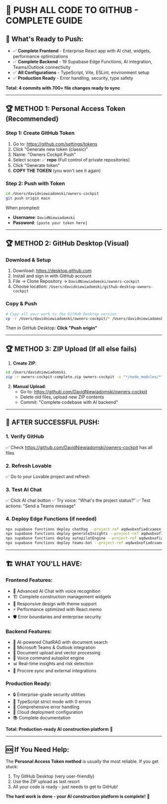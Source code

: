 # 🚀 PUSH ALL CODE TO GITHUB - COMPLETE GUIDE

## 🎯 **What's Ready to Push:**
- ✅ **Complete Frontend** - Enterprise React app with AI chat, widgets, performance optimizations
- ✅ **Complete Backend** - 19 Supabase Edge Functions, AI integration, Teams/Outlook connectivity  
- ✅ **All Configurations** - TypeScript, Vite, ESLint, environment setup
- ✅ **Production Ready** - Error handling, security, type safety

**Total: 4 commits with 700+ file changes ready to sync**

---

## 🏆 **METHOD 1: Personal Access Token (Recommended)**

### Step 1: Create GitHub Token
1. Go to: https://github.com/settings/tokens
2. Click "Generate new token (classic)"
3. Name: "Owners Cockpit Push"
4. Select scope: ✅ **repo** (Full control of private repositories)
5. Click "Generate token"
6. **COPY THE TOKEN** (you won't see it again)

### Step 2: Push with Token
```bash
cd /Users/davidniewiadomski/owners-cockpit
git push origin main
```
When prompted:
- **Username**: `DavidNiewiadomski`
- **Password**: `[paste your token here]`

---

## 🏆 **METHOD 2: GitHub Desktop (Visual)**

### Download & Setup
1. Download: https://desktop.github.com
2. Install and sign in with GitHub account
3. File → Clone Repository → `DavidNiewiadomski/owners-cockpit`
4. Choose location: `/Users/davidniewiadomski/github-desktop-owners-cockpit`

### Copy & Push
```bash
# Copy all your work to the GitHub Desktop version
cp -r /Users/davidniewiadomski/owners-cockpit/* /Users/davidniewiadomski/github-desktop-owners-cockpit/
```
Then in GitHub Desktop: **Click "Push origin"**

---

## 🏆 **METHOD 3: ZIP Upload (If all else fails)**

1. **Create ZIP**:
```bash
cd /Users/davidniewiadomski
zip -r owners-cockpit-complete.zip owners-cockpit -x "*/node_modules/*" "*/.git/*"
```

2. **Manual Upload**:
   - Go to: https://github.com/DavidNiewiadomski/owners-cockpit
   - Delete old files, upload new ZIP contents
   - Commit: "Complete codebase with AI backend"

---

## 🎯 **AFTER SUCCESSFUL PUSH:**

### 1. Verify GitHub
✅ Check https://github.com/DavidNiewiadomski/owners-cockpit has all files

### 2. Refresh Lovable  
✅ Go to your Lovable project and refresh

### 3. Test AI Chat
✅ Click AI chat button
✅ Try voice: "What's the project status?"
✅ Test actions: "Send a Teams message"

### 4. Deploy Edge Functions (if needed)
```bash
npx supabase functions deploy chatRag --project-ref aqdwxbxofiadcvaeexjp
npx supabase functions deploy generateInsights --project-ref aqdwxbxofiadcvaeexjp
npx supabase functions deploy autopilotEngine --project-ref aqdwxbxofiadcvaeexjp
npx supabase functions deploy teams-bot --project-ref aqdwxbxofiadcvaeexjp
```

---

## 🏗️ **WHAT YOU'LL HAVE:**

### Frontend Features:
- 🎯 Advanced AI Chat with voice recognition
- 🏗️ Complete construction management widgets
- 📱 Responsive design with theme support
- ⚡ Performance optimized with React.memo
- 🛡️ Error boundaries and enterprise security

### Backend Features:
- 🤖 AI-powered ChatRAG with document search
- 📧 Microsoft Teams & Outlook integration
- 📄 Document upload and vector processing
- 🎤 Voice command autopilot engine
- 📊 Real-time insights and risk detection
- 🔗 Procore sync and external integrations

### Production Ready:
- 🔒 Enterprise-grade security utilities
- 📝 TypeScript strict mode with 0 errors
- 🧪 Comprehensive error handling
- 🚀 Cloud deployment configuration
- 📚 Complete documentation

**Total: Production-ready AI construction platform** 🎉

---

## 🆘 **If You Need Help:**

The **Personal Access Token method** is usually the most reliable. If you get stuck:

1. Try GitHub Desktop (very user-friendly)
2. Use the ZIP upload as last resort
3. All your code is ready - just needs to get to GitHub!

**The hard work is done - your AI construction platform is complete!** 🚀
